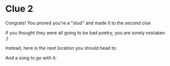 # Clue 2

Congrats! You proved you're a "stud" and made it to the second clue

If you thought they were all going to be bad poetry, you are sorely mistaken ;) 

Instead, here is the next location you should head to: 

And a song to go with it: 


